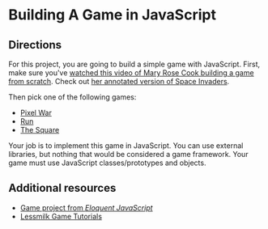 # Building A Game in JavaScript

## Directions

For this project, you are going to build a simple game with JavaScript. First, make sure you've [watched this video of Mary Rose Cook building a game from scratch](https://vimeo.com/105955605). Check out [her annotated version of Space Invaders](http://annotated-code.maryrosecook.com/space-invaders/docs/space-invaders.html).

Then pick one of the following games:

* [Pixel War](http://www.lessmilk.com/game/pixel-war-1/)
* [Run](http://www.lessmilk.com/game/run/)
* [The Square](http://www.lessmilk.com/game/the-square/)

Your job is to implement this game in JavaScript. You can use external libraries, but nothing that would be considered a game framework. Your game must use JavaScript classes/prototypes and objects.

## Additional resources

* [Game project from _Eloquent JavaScript_](https://eloquentjavascript.net/3rd_edition/16_game.html)
* [Lessmilk Game Tutorials](http://www.lessmilk.com/)
